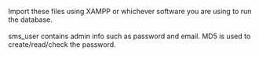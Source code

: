 Import these files using XAMPP or whichever software you are using to run the database.<br><br>
sms_user contains admin info such as password and email. MD5 is used to create/read/check the password.<br><br>